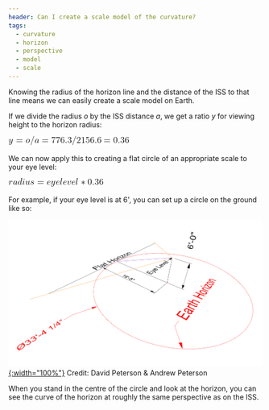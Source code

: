 ```yaml
---
header: Can I create a scale model of the curvature?
tags:
  - curvature
  - horizon
  - perspective
  - model
  - scale
---
```


Knowing the radius of the horizon line and the distance of the ISS to that line means we can easily create a scale model on Earth.

If we divide the radius *o* by the ISS distance *a*, we get a ratio *y* for viewing height to the horizon radius:

![y = o/a = 776.3/2156.6 = 0.36](/images/alone/latex_curvature_y.gif)

We can now apply this to creating a flat circle of an appropriate scale to your eye level:

![radius = eyelevel * 0.36](/images/alone/latex_curvature_radius.gif)

For example, if your eye level is at 6', you can set up a circle on the ground like so:

[![ISS Horizon Scaled](/images/alone/iss_horizon_scaled.png){:width="100%"}](/images/alone/iss_horizon_scaled.png)
<label>Credit: David Peterson & Andrew Peterson</label>

When you stand in the centre of the circle and look at the horizon, you can see the curve of the horizon at roughly the same perspective as on the ISS.
